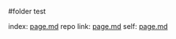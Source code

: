 #folder test

index: [page.md](../README.md)
repo link: [page.md](page.md)
self: [page.md](folder/page.md)
